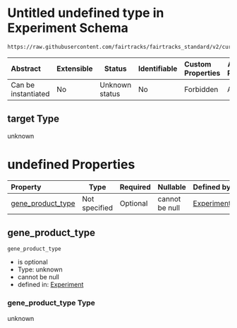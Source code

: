# Untitled undefined type in Experiment Schema

```txt
https://raw.githubusercontent.com/fairtracks/fairtracks_standard/v2/current/json/schema/fairtracks_experiment.schema.json#/allOf/6/then/properties/target
```




| Abstract            | Extensible | Status         | Identifiable | Custom Properties | Additional Properties | Access Restrictions | Defined In                                                                                                     |
| :------------------ | ---------- | -------------- | ------------ | :---------------- | --------------------- | ------------------- | -------------------------------------------------------------------------------------------------------------- |
| Can be instantiated | No         | Unknown status | No           | Forbidden         | Allowed               | none                | [fairtracks_experiment.schema.json\*](../json/schema/fairtracks_experiment.schema.json "open original schema") |

## target Type

unknown

# undefined Properties

| Property                                | Type          | Required | Nullable       | Defined by                                                                                                                                                                                                                                                                                       |
| :-------------------------------------- | ------------- | -------- | -------------- | :----------------------------------------------------------------------------------------------------------------------------------------------------------------------------------------------------------------------------------------------------------------------------------------------- |
| [gene_product_type](#gene_product_type) | Not specified | Optional | cannot be null | [Experiment](fairtracks_experiment-allof-6-then-properties-target-properties-gene_product_type.md "https://raw.githubusercontent.com/fairtracks/fairtracks_standard/v2/current/json/schema/fairtracks_experiment.schema.json#/allOf/6/then/properties/target/properties/gene_product_type") |

## gene_product_type




`gene_product_type`

-   is optional
-   Type: unknown
-   cannot be null
-   defined in: [Experiment](fairtracks_experiment-allof-6-then-properties-target-properties-gene_product_type.md "https://raw.githubusercontent.com/fairtracks/fairtracks_standard/v2/current/json/schema/fairtracks_experiment.schema.json#/allOf/6/then/properties/target/properties/gene_product_type")

### gene_product_type Type

unknown
